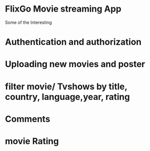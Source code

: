 # FlixGo Movie streaming App

Some of the Interesting  
# Authentication and authorization
# Uploading new movies and poster 
# filter movie/ Tvshows by title, country, language,year, rating
# Comments
# movie Rating
